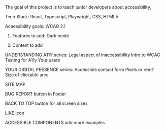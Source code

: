 
The goal of this project is to teach junior developers about accessibility, 

Tech Stack: React, Typescript, Playwright, CSS, HTML5

Aceessibility goals: WCAG 2.1

1. Features to add:
Dark mode

2. Content to add

UNDERSTANDING A11Y series:
Legal aspect of inaccessibility
Intro to WCAG
Testing for A11y
Your users

YOUR DIGITAL PRESENCE series:
Accessible contact form
Pixels or rem?
Size of clickable area

SITE MAP

BUG REPORT 
button in Footer

BACK TO TOP
button for all screen sizes

LIKE icon

ACCESSIBLE COMPONENTS
add more examples












